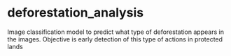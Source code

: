 # deforestation_analysis
Image classification model to predict what type of deforestation appears in the images. Objective is early detection of this type of actions in protected lands
